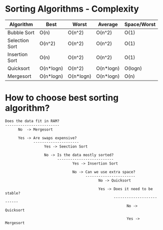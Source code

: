  # Sorting Algorithms - Complexity

|  Algorithm	      |  Best          |  Worst       |  Average     |  Space/Worst  |
|  ---------------  |  ------------  |  ----------  |  ----------  |  -----------  | 
|  Bubble Sort      |  O(n)          |  O(n^2)      |  O(n^2)      |  O(1)         |      
|  Selection Sort   |  O(n^2)        |  O(n^2)      |  O(n^2)      |  O(1)         |         
|  Insertion Sort   |  O(n)          |  O(n^2)      |  O(n^2)      |  O(1)         |           
|  Quicksort        |  O(n*logn)     |  O(n^2)      |  O(n*logn)   |  O(logn)      |               
|  Mergesort        |  O(n*logn)     |  O(n*logn)   |  O(n*logn)   |  O(n)         |         


# How to choose best sorting algorithm?

    Does the data fit in RAM? 
    ------------------------- 
          No  -> Mergesort
   
          Yes -> Are swaps expensive? 
                 ---------------------
                      Yes -> Seection Sort
              
                      No -> Is the data mostly sorted? 
                            --------------------------
                                   Yes -> Insertion Sort
                          
                                   No -> Can we use extra space?
                                         -----------------------
                                               No -> Quicksort
                                       
                                               Yes -> Does it need to be stable? 
                                                      --------------------------
                                                            No -> Quicksort
                                                    
                                                            Yes -> Mergesort  
                     
                     
                     
